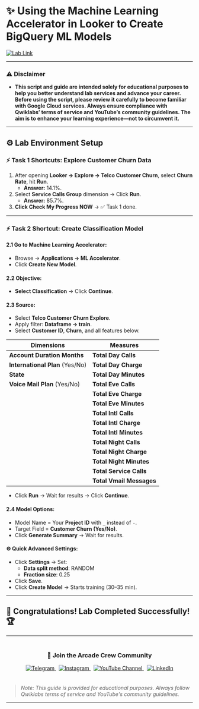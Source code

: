 # ✨ Using the Machine Learning Accelerator in Looker to Create BigQuery ML Models
[![Lab Link](https://img.shields.io/badge/Open_Lab-Cloud_Skills_Boost-4285F4?style=for-the-badge&logo=google&logoColor=white)](https://www.youtube.com/@Arcade61432?sub_confirmation=1)

---

### ⚠️ Disclaimer  
- **This script and guide are intended solely for educational purposes to help you better understand lab services and advance your career. Before using the script, please review it carefully to become familiar with Google Cloud services. Always ensure compliance with Qwiklabs’ terms of service and YouTube’s community guidelines. The aim is to enhance your learning experience—not to circumvent it.**

---

## ⚙️ Lab Environment Setup

### ⚡ Task 1 Shortcuts: Explore Customer Churn Data
1. After opening **Looker → Explore → Telco Customer Churn**, select **Churn Rate**, hit **Run**.
   - **Answer:** 14.1%.
2. Select **Service Calls Group** dimension → Click **Run**.
   - **Answer:** 85.7%.
3. **Click Check My Progress NOW** → ✅ Task 1 done.

---

### ⚡ Task 2 Shortcut: Create Classification Model
#### 2.1 Go to Machine Learning Accelerator:
- Browse → **Applications → ML Accelerator**.
- Click **Create New Model**.

#### 2.2 Objective:
- **Select Classification** → Click **Continue**.

#### 2.3 Source:
- Select **Telco Customer Churn Explore**.
- Apply filter: **Dataframe → train**.
- Select **Customer ID**, **Churn**, and all features below.

| **Dimensions**                  | **Measures**               |
|----------------------------------|----------------------------|
| **Account Duration Months**      | **Total Day Calls**        |
| **International Plan** (Yes/No)  | **Total Day Charge**       |
| **State**                        | **Total Day Minutes**      |
| **Voice Mail Plan** (Yes/No)     | **Total Eve Calls**        |
|                                  | **Total Eve Charge**       |
|                                  | **Total Eve Minutes**      |
|                                  | **Total Intl Calls**       |
|                                  | **Total Intl Charge**      |
|                                  | **Total Intl Minutes**     |
|                                  | **Total Night Calls**      |
|                                  | **Total Night Charge**     |
|                                  | **Total Night Minutes**    |
|                                  | **Total Service Calls**    |
|                                  | **Total Vmail Messages**   |


- Click **Run** → Wait for results → Click **Continue**.

#### 2.4 Model Options:
- Model Name = Your **Project ID** with `_` instead of `-`.
- Target Field = **Customer Churn (Yes/No)**.
- Click **Generate Summary** → Wait for results.

#### ⚙️ Quick Advanced Settings:
- Click **Settings** → Set:
   - **Data split method**: RANDOM
   - **Fraction size**: 0.25
- Click **Save**.
- Click **Create Model** → Starts training (30–35 min).

---

## 🎉 **Congratulations! Lab Completed Successfully!** 🏆  

---

<div align="center" style="padding: 5px;">
  <h3>📱 Join the Arcade Crew Community</h3>
  
  <a href="https://t.me/arcadecrewupdates">
    <img src="https://img.shields.io/badge/Join-Telegram-26A5E4?style=for-the-badge&logo=telegram&logoColor=white" alt="Telegram">
  </a>
  &nbsp;
  <a href="https://www.instagram.com/arcade_crew/">
    <img src="https://img.shields.io/badge/Follow-Instagram-E4405F?style=for-the-badge&logo=instagram&logoColor=white" alt="Instagram">
  </a>
  &nbsp;
  <a href="https://www.youtube.com/@arcade_creww?sub_confirmation=1">
    <img src="https://img.shields.io/badge/Subscribe-Arcade%20Crew-FF0000?style=for-the-badge&logo=youtube&logoColor=white" alt="YouTube Channel">
  </a>
  &nbsp;
  <a href="https://www.linkedin.com/in/arcadecrew/">
    <img src="https://img.shields.io/badge/LINKEDIN-Arcade%20Crew-0077B5?style=for-the-badge&logo=linkedin&logoColor=white" alt="LinkedIn">
  </a>
</div>

<br>

> *Note: This guide is provided for educational purposes. Always follow Qwiklabs terms of service and YouTube's community guidelines.*

---
